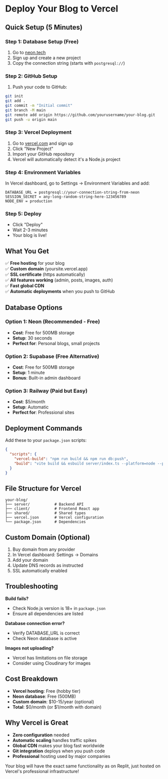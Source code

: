 # Deploy Your Blog to Vercel

## Quick Setup (5 Minutes)

### Step 1: Database Setup (Free)
1. Go to [neon.tech](https://neon.tech)
2. Sign up and create a new project
3. Copy the connection string (starts with `postgresql://`)

### Step 2: GitHub Setup
1. Push your code to GitHub:
```bash
git init
git add .
git commit -m "Initial commit"
git branch -M main
git remote add origin https://github.com/yourusername/your-blog.git
git push -u origin main
```

### Step 3: Vercel Deployment
1. Go to [vercel.com](https://vercel.com) and sign up
2. Click "New Project"
3. Import your GitHub repository
4. Vercel will automatically detect it's a Node.js project

### Step 4: Environment Variables
In Vercel dashboard, go to Settings → Environment Variables and add:

```
DATABASE_URL = postgresql://your-connection-string-from-neon
SESSION_SECRET = any-long-random-string-here-123456789
NODE_ENV = production
```

### Step 5: Deploy
- Click "Deploy"
- Wait 2-3 minutes
- Your blog is live!

## What You Get

✅ **Free hosting** for your blog  
✅ **Custom domain** (yoursite.vercel.app)  
✅ **SSL certificate** (https automatically)  
✅ **All features working** (admin, posts, images, auth)  
✅ **Fast global CDN**  
✅ **Automatic deployments** when you push to GitHub  

## Database Options

### Option 1: Neon (Recommended - Free)
- **Cost**: Free for 500MB storage
- **Setup**: 30 seconds
- **Perfect for**: Personal blogs, small projects

### Option 2: Supabase (Free Alternative)
- **Cost**: Free for 500MB storage  
- **Setup**: 1 minute
- **Bonus**: Built-in admin dashboard

### Option 3: Railway (Paid but Easy)
- **Cost**: $5/month
- **Setup**: Automatic
- **Perfect for**: Professional sites

## Deployment Commands

Add these to your `package.json` scripts:
```json
{
  "scripts": {
    "vercel-build": "npm run build && npm run db:push",
    "build": "vite build && esbuild server/index.ts --platform=node --packages=external --bundle --format=esm --outdir=dist"
  }
}
```

## File Structure for Vercel
```
your-blog/
├── server/           # Backend API
├── client/           # Frontend React app  
├── shared/           # Shared types
├── vercel.json       # Vercel configuration
└── package.json      # Dependencies
```

## Custom Domain (Optional)
1. Buy domain from any provider
2. In Vercel dashboard: Settings → Domains
3. Add your domain
4. Update DNS records as instructed
5. SSL automatically enabled

## Troubleshooting

**Build fails?**
- Check Node.js version is 18+ in `package.json`
- Ensure all dependencies are listed

**Database connection error?**
- Verify DATABASE_URL is correct
- Check Neon database is active

**Images not uploading?**
- Vercel has limitations on file storage
- Consider using Cloudinary for images

## Cost Breakdown

- **Vercel hosting**: Free (hobby tier)
- **Neon database**: Free (500MB)
- **Custom domain**: $10-15/year (optional)
- **Total**: $0/month (or $1/month with domain)

## Why Vercel is Great

- **Zero configuration** needed
- **Automatic scaling** handles traffic spikes
- **Global CDN** makes your blog fast worldwide
- **Git integration** deploys when you push code
- **Professional** hosting used by major companies

Your blog will have the exact same functionality as on Replit, just hosted on Vercel's professional infrastructure!